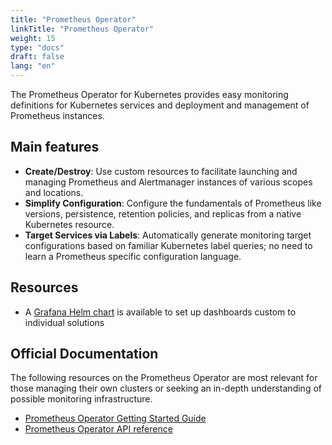 ```yaml
---
title: "Prometheus Operator"
linkTitle: "Prometheus Operator"
weight: 15
type: "docs"
draft: false
lang: "en"
---
```


The Prometheus Operator for Kubernetes provides easy monitoring definitions for Kubernetes services and deployment and management of Prometheus instances.

## Main features

- **Create/Destroy**: Use custom resources to facilitate launching and managing Prometheus and Alertmanager instances of various scopes and locations.
- **Simplify Configuration**: Configure the fundamentals of Prometheus like versions, persistence, retention policies, and replicas from a native Kubernetes resource.
- **Target Services via Labels**: Automatically generate monitoring target configurations based on familiar Kubernetes label queries; no need to learn a Prometheus specific configuration language.

## Resources

  - A [Grafana Helm chart](https://github.com/grafana/helm-charts/tree/main/charts/grafana) is available to set up dashboards custom to individual solutions

## Official Documentation

The following resources on the Prometheus Operator are most relevant for those managing their own clusters or seeking an in-depth understanding of possible monitoring infrastructure.

- [Prometheus Operator Getting Started Guide](https://github.com/prometheus-operator/prometheus-operator/blob/main/Documentation/user-guides/getting-started.md)
- [Prometheus Operator API reference](https://github.com/prometheus-operator/prometheus-operator/blob/main/Documentation/api.md)
